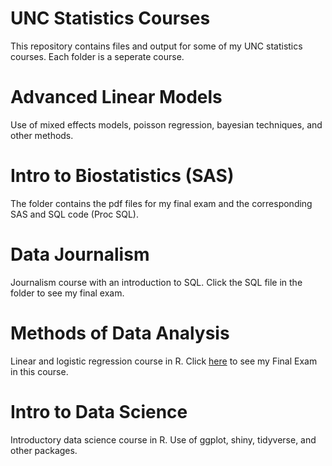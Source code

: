 # UNC Statistics Courses #
This repository contains files and output for some of my UNC statistics courses. Each folder is a seperate course. 

# Advanced Linear Models #
Use of mixed effects models, poisson regression, bayesian techniques, and other methods.

# Intro to Biostatistics (SAS) #
The folder contains the pdf files for my final exam and the corresponding SAS and SQL code (Proc SQL).

# Data Journalism #
Journalism course with an introduction to SQL. Click the SQL file in the folder to see my final exam.

# Methods of Data Analysis #
Linear and logistic regression course in R. Click [here](https://htmlpreview.github.io/?https://github.com/tedhenson3/STOR-455/blob/master/Final_Exam.html) to see my Final Exam in this course.

# Intro to Data Science #
Introductory data science course in R. Use of ggplot, shiny, tidyverse, and other packages.

